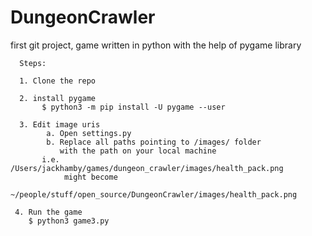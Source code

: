# DungeonCrawler
first git project, game written in python with the help of pygame library


      Steps: 

      1. Clone the repo 
      
      2. install pygame 
           $ python3 -m pip install -U pygame --user
           
      3. Edit image uris
            a. Open settings.py 
            b. Replace all paths pointing to /images/ folder 
               with the path on your local machine
           i.e. /Users/jackhamby/games/dungeon_crawler/images/health_pack.png
                might become
                ~/people/stuff/open_source/DungeonCrawler/images/health_pack.png    
                
     4. Run the game  
        $ python3 game3.py
               
